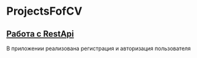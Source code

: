 # ProjectsFofCV
## [Работа с RestApi](https://github.com/MaxTro91627/ProjectsFofCV/tree/main/jwtappdem)
В приложении реализована регистрация и авторизация пользователя
